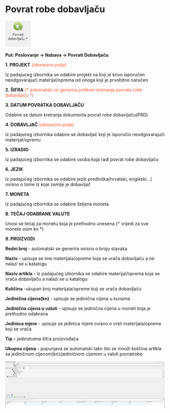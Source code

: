 # Povrat robe dobavljaču  

![Povrat robe dobavljaču](../images/povratrobe.png "Povrat robe dobavljaču")  

**Put: Poslovanje → Nabava → Povrati Dobavljaču**  

**1. PROJEKT** <span style="color:#ff5630">(*obavezno polje*)</span>  

Iz padajućeg izbornika se odabire projekt na koji je krivo isporučen neodgovarajući materijal/oprema od onoga koji je prvobitno naručen

**2. ŠIFRA** <span style="color:#ff5630">(* automatski se generira prilikom kreiranja povrata robe dobavljaču *)</span>  

**3. DATUM POVRATKA DOBAVLJAČU**  

Odabire se datum kreiranja dokumenta povrat robe dobavljaču(PRD)

**4. DOBAVLJAČ** <span style="color:#ff5630">(*obavezno polje*)</span>  

 Iz padajućeg izbornika odabire se dobavljač koji je isporučio neodgovarajući materijal/opremu

**5. IZRADIO**  

 Iz padajućeg izbornika se odabire osoba koja radi povrat robe dobavljaču 

**6. JEZIK**  

Iz padajućeg izbornika se odabire jezik predloška(hrvatski, engleski...) ovisno o tome iz koje zemlje je dobavljač

**7. MONETA**  

Iz padajućeg izbornika se odabire željena moneta

**8. TEČAJ ODABRANE VALUTE**  

Unosi se tečaj za monetu koja je prethodno unesena (* vrijedi za sve monete osim kn *) 

**9. PROIZVODI**  

**Redni broj** - automatski se generira ovisno o broju stavaka

**Naziv** - upisuje se ime materijala/opreme koja se vrača dobavljaču a ne nalazi se u katalogu

**Naziv artikla** - iz padajućeg izbornika se odabire materijal/oprema koja se vrača dobavljaču a nalazi se u katalogu

**Količina** -ukupan broj materijala/opreme koji se vrača dobavljaču

**Jedinična cijena(kn)** - upisuje se jedinična cijena u kunama

**Jedinična cijena u valuti** - upisuje se jedinična cijena u moneti koja je prethodno odabrana

**Jedinica mjere** - upisuje se jedinica mjere ovisno o vrsti materijala/opreme koji se vrača

**Tip** – jedinstvena šifra proizvođača

**Ukupna cijena** - popunjava se automatski tako što se množi količina artikla sa jediničnom cijenom(kn)/jediničnom cijenom u valuti
povratrobe  

[![Povrat robe dobavljaču](../images/povratrobe1.jpg "Povrat robe dobavljaču")](../images/povratrobe1.jpg)

